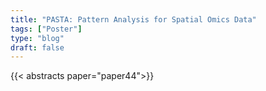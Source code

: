 ```yaml
---
title: "PASTA: Pattern Analysis for Spatial Omics Data"
tags: ["Poster"]
type: "blog"
draft: false
---
```


{{< abstracts paper="paper44">}}


